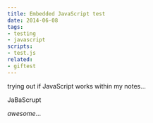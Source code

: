 ```yaml
---
title: Embedded JavaScript test
date: 2014-06-08
tags:
- testing
- javascript
scripts: 
- test.js
related:
- giftest
---
```

trying out if JavaScript works within my notes...

<div id="jsplayground">JaBaScrupt</div>

*awesome*...
